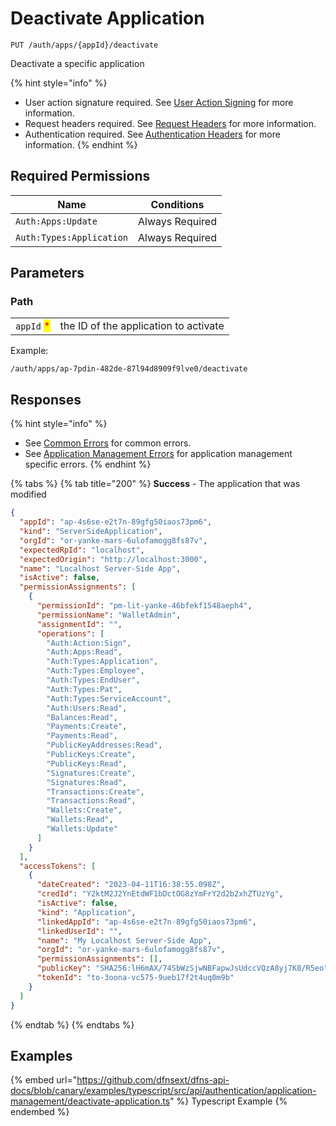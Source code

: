 # Deactivate Application

`PUT /auth/apps/{appId}/deactivate`

Deactivate a specific application

{% hint style="info" %}
* User action signature required. See [User Action Signing](../user-action-signing/) for more information.
* Request headers required. See [Request Headers](../../../getting-started/request-headers.md) for more information.
* Authentication required. See [Authentication Headers](../../../getting-started/request-headers.md#authentication-headers) for more information.
{% endhint %}

## Required Permissions

| Name                     | Conditions      |
| ------------------------ | --------------- |
| `Auth:Apps:Update`       | Always Required |
| `Auth:Types:Application` | Always Required |

## Parameters

### Path

|                                            |                                       |
| ------------------------------------------ | ------------------------------------- |
| `appId` <mark style="color:red;">\*</mark> | the ID of the application to activate |

Example:

`/auth/apps/ap-7pdin-482de-87l94d8909f9lve0/deactivate`

## Responses

{% hint style="info" %}
* See [Common Errors](../../../getting-started/errors.md#common-errors) for common errors.
* See [Application Management Errors](../../../getting-started/errors.md#application-management-errors) for application management specific errors.
{% endhint %}

{% tabs %}
{% tab title="200" %}
**Success** - The application that was modified

```JSON
{
  "appId": "ap-4s6se-e2t7n-89gfg50iaos73pm6",
  "kind": "ServerSideApplication",
  "orgId": "or-yanke-mars-6ulofamogg8fs87v",
  "expectedRpId": "localhost",
  "expectedOrigin": "http://localhost:3000",
  "name": "Localhost Server-Side App",
  "isActive": false,
  "permissionAssignments": [
    {
      "permissionId": "pm-lit-yanke-46bfekf1548aeph4",
      "permissionName": "WalletAdmin",
      "assignmentId": "",
      "operations": [
        "Auth:Action:Sign",
        "Auth:Apps:Read",
        "Auth:Types:Application",
        "Auth:Types:Employee",
        "Auth:Types:EndUser",
        "Auth:Types:Pat",
        "Auth:Types:ServiceAccount",
        "Auth:Users:Read",
        "Balances:Read",
        "Payments:Create",
        "Payments:Read",
        "PublicKeyAddresses:Read",
        "PublicKeys:Create",
        "PublicKeys:Read",
        "Signatures:Create",
        "Signatures:Read",
        "Transactions:Create",
        "Transactions:Read",
        "Wallets:Create",
        "Wallets:Read",
        "Wallets:Update"
      ]
    }
  ],
  "accessTokens": [
    {
      "dateCreated": "2023-04-11T16:38:55.098Z",
      "credId": "Y2ktM2J2YnEtdWF1bDctOG8zYmFrY2d2b2xhZTUzYg",
      "isActive": false,
      "kind": "Application",
      "linkedAppId": "ap-4s6se-e2t7n-89gfg50iaos73pm6",
      "linkedUserId": "",
      "name": "My Localhost Server-Side App",
      "orgId": "or-yanke-mars-6ulofamogg8fs87v",
      "permissionAssignments": [],
      "publicKey": "SHA256:lH6mAX/74SbWzSjwNBFapwJsUdccVQzA8yj7K8/R5eo",
      "tokenId": "to-3oona-vc575-9ueb17f2t4uq0m9b"
    }
  ]
}
```
{% endtab %}
{% endtabs %}

## Examples

{% embed url="https://github.com/dfnsext/dfns-api-docs/blob/canary/examples/typescript/src/api/authentication/application-management/deactivate-application.ts" %} Typescript Example {% endembed %}
